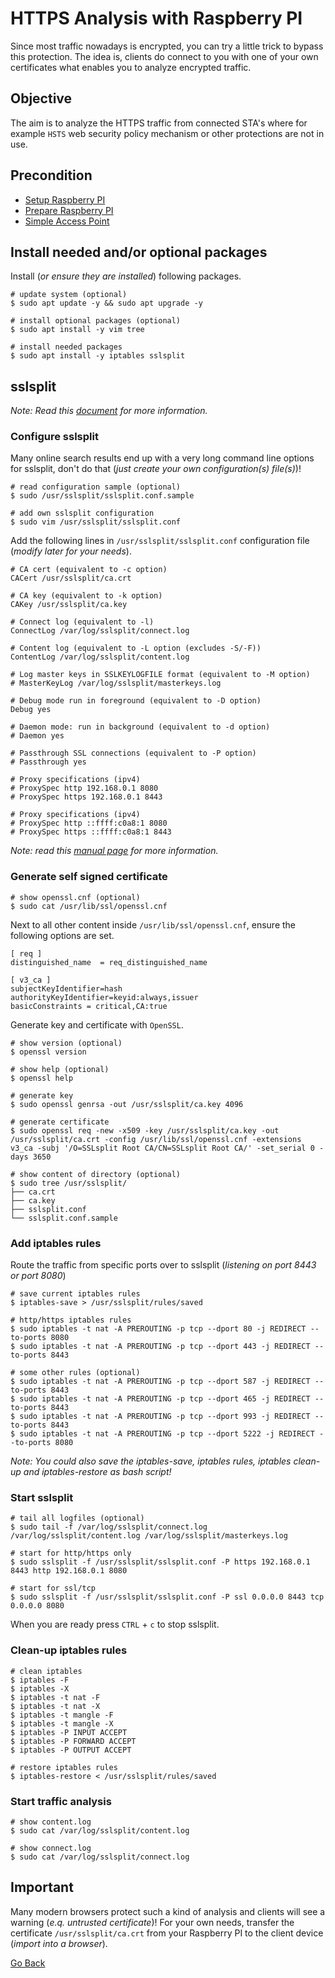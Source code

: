 # HTTPS Analysis with Raspberry PI

Since most traffic nowadays is encrypted, you can try a little trick to bypass this protection. The idea is, clients do connect to you with one of your own certificates what enables you to analyze encrypted traffic.

## Objective

The aim is to analyze the HTTPS traffic from connected STA's where for example `HSTS` web security policy mechanism or other protections are not in use.

## Precondition

- [Setup Raspberry PI](../Setup)
- [Prepare Raspberry PI](../Preparation)
- [Simple Access Point](../AccessPoint)

## Install needed and/or optional packages

Install (_or ensure they are installed_) following packages.

```shell
# update system (optional)
$ sudo apt update -y && sudo apt upgrade -y

# install optional packages (optional)
$ sudo apt install -y vim tree

# install needed packages
$ sudo apt install -y iptables sslsplit
```

## sslsplit

_Note: Read this [document](https://www.roe.ch/SSLsplit) for more information._

### Configure sslsplit

Many online search results end up with a very long command line options for sslsplit, don't do that (_just create your own configuration(s) file(s)_)!

```shell
# read configuration sample (optional)
$ sudo /usr/sslsplit/sslsplit.conf.sample

# add own sslsplit configuration
$ sudo vim /usr/sslsplit/sslsplit.conf
```

Add the following lines in `/usr/sslsplit/sslsplit.conf` configuration file (_modify later for your needs_).

```
# CA cert (equivalent to -c option)
CACert /usr/sslsplit/ca.crt

# CA key (equivalent to -k option)
CAKey /usr/sslsplit/ca.key

# Connect log (equivalent to -l)
ConnectLog /var/log/sslsplit/connect.log

# Content log (equivalent to -L option (excludes -S/-F))
ContentLog /var/log/sslsplit/content.log

# Log master keys in SSLKEYLOGFILE format (equivalent to -M option)
# MasterKeyLog /var/log/sslsplit/masterkeys.log

# Debug mode run in foreground (equivalent to -D option)
Debug yes

# Daemon mode: run in background (equivalent to -d option)
# Daemon yes

# Passthrough SSL connections (equivalent to -P option)
# Passthrough yes

# Proxy specifications (ipv4)
# ProxySpec http 192.168.0.1 8080
# ProxySpec https 192.168.0.1 8443

# Proxy specifications (ipv4)
# ProxySpec http ::ffff:c0a8:1 8080
# ProxySpec https ::ffff:c0a8:1 8443
```

_Note: read this [manual page](https://mirror.roe.ch/rel/sslsplit/sslsplit-0.5.5.conf.5.txt) for more information._

### Generate self signed certificate

```shell
# show openssl.cnf (optional)
$ sudo cat /usr/lib/ssl/openssl.cnf
```

Next to all other content inside `/usr/lib/ssl/openssl.cnf`, ensure the following options are set.

```
[ req ]
distinguished_name	= req_distinguished_name

[ v3_ca ]
subjectKeyIdentifier=hash
authorityKeyIdentifier=keyid:always,issuer
basicConstraints = critical,CA:true
```

Generate key and certificate with `OpenSSL`.

```shell
# show version (optional)
$ openssl version

# show help (optional)
$ openssl help

# generate key
$ sudo openssl genrsa -out /usr/sslsplit/ca.key 4096

# generate certificate
$ sudo openssl req -new -x509 -key /usr/sslsplit/ca.key -out /usr/sslsplit/ca.crt -config /usr/lib/ssl/openssl.cnf -extensions v3_ca -subj '/O=SSLsplit Root CA/CN=SSLsplit Root CA/' -set_serial 0 -days 3650

# show content of directory (optional)
$ sudo tree /usr/sslsplit/
├── ca.crt
├── ca.key
├── sslsplit.conf
└── sslsplit.conf.sample
```

### Add iptables rules

Route the traffic from specific ports over to sslsplit (_listening on port 8443 or port 8080_)

```shell
# save current iptables rules
$ iptables-save > /usr/sslsplit/rules/saved

# http/https iptables rules
$ sudo iptables -t nat -A PREROUTING -p tcp --dport 80 -j REDIRECT --to-ports 8080
$ sudo iptables -t nat -A PREROUTING -p tcp --dport 443 -j REDIRECT --to-ports 8443

# some other rules (optional)
$ sudo iptables -t nat -A PREROUTING -p tcp --dport 587 -j REDIRECT --to-ports 8443
$ sudo iptables -t nat -A PREROUTING -p tcp --dport 465 -j REDIRECT --to-ports 8443
$ sudo iptables -t nat -A PREROUTING -p tcp --dport 993 -j REDIRECT --to-ports 8443
$ sudo iptables -t nat -A PREROUTING -p tcp --dport 5222 -j REDIRECT --to-ports 8080
```

_Note: You could also save the iptables-save, iptables rules, iptables clean-up and iptables-restore as bash script!_

### Start sslsplit

```shell
# tail all logfiles (optional)
$ sudo tail -f /var/log/sslsplit/connect.log /var/log/sslsplit/content.log /var/log/sslsplit/masterkeys.log

# start for http/https only
$ sudo sslsplit -f /usr/sslsplit/sslsplit.conf -P https 192.168.0.1 8443 http 192.168.0.1 8080

# start for ssl/tcp
$ sudo sslsplit -f /usr/sslsplit/sslsplit.conf -P ssl 0.0.0.0 8443 tcp 0.0.0.0 8080
```

When you are ready press `CTRL` + `c` to stop sslsplit.

### Clean-up iptables rules

```shell
# clean iptables
$ iptables -F
$ iptables -X
$ iptables -t nat -F
$ iptables -t nat -X
$ iptables -t mangle -F
$ iptables -t mangle -X
$ iptables -P INPUT ACCEPT
$ iptables -P FORWARD ACCEPT
$ iptables -P OUTPUT ACCEPT

# restore iptables rules
$ iptables-restore < /usr/sslsplit/rules/saved
```

### Start traffic analysis

```shell
# show content.log
$ sudo cat /var/log/sslsplit/content.log

# show connect.log
$ sudo cat /var/log/sslsplit/connect.log
```

## Important

Many modern browsers protect such a kind of analysis and clients will see a warning (_e.q. untrusted certificate_)! For your own needs, transfer the certificate `/usr/sslsplit/ca.crt` from your Raspberry PI to the client device (_import into a browser_).

[Go Back](../readme.md)
